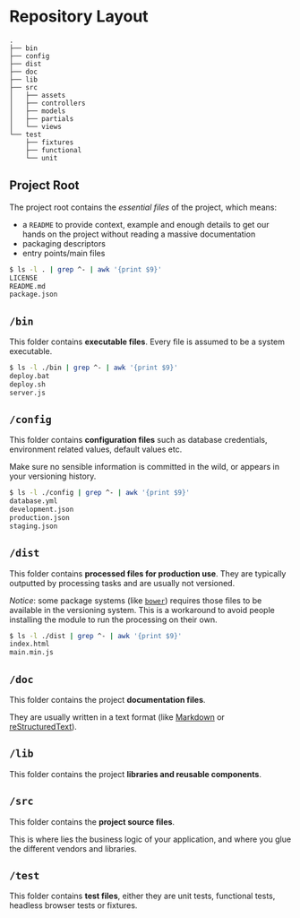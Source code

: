 # Repository Layout


```
.
├── bin
├── config
├── dist
├── doc
├── lib
├── src
│   ├── assets
│   ├── controllers
│   ├── models
│   ├── partials
│   └── views
└── test
    ├── fixtures
    ├── functional
    └── unit
```

## Project Root

The project root contains the *essential files* of the project, which means:

- a `README` to provide context, example and enough details to get our hands on the project without reading a massive documentation
- packaging descriptors
- entry points/main files

```bash
$ ls -l . | grep ^- | awk '{print $9}'
LICENSE
README.md
package.json
```

## `/bin`

This folder contains **executable files**. Every file is assumed to be a system executable.

```bash
$ ls -l ./bin | grep ^- | awk '{print $9}'
deploy.bat
deploy.sh
server.js
```

## `/config`

This folder contains **configuration files** such as database credentials, environment related values, default values etc.

Make sure no sensible information is committed in the wild, or appears in your versioning history.

```bash
$ ls -l ./config | grep ^- | awk '{print $9}'
database.yml
development.json
production.json
staging.json
```

## `/dist`

This folder contains **processed files for production use**. They are typically outputted by processing tasks and are usually not versioned.

*Notice*: some package systems (like [`bower`](http://bower.io/)) requires those files to be available in the versioning system. This is a workaround to avoid people installing the module to run the processing on their own.

```bash
$ ls -l ./dist | grep ^- | awk '{print $9}'
index.html
main.min.js
```

## `/doc`

This folder contains the project **documentation files**.

They are usually written in a text format (like [Markdown](http://daringfireball.net/projects/markdown/) or [reStructuredText](http://docutils.sourceforge.net/rst.html)).

## `/lib`

This folder contains the project **libraries and reusable components**.

## `/src`

This folder contains the **project source files**.

This is where lies the business logic of your application, and where you glue the different vendors and libraries.

## `/test`

This folder contains **test files**, either they are unit tests, functional tests, headless browser tests or fixtures.
